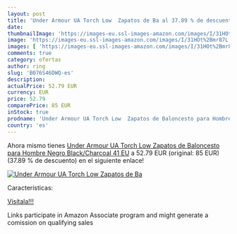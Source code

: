 ```yaml
---
layout: post
title: 'Under Armour UA Torch Low  Zapatos de Ba al 37.89 % de descuento'
date: 
thumbnailImage: 'https://images-eu.ssl-images-amazon.com/images/I/31HOt%2Bmr87L._SL200_.jpg'
image: 'https://images-eu.ssl-images-amazon.com/images/I/31HOt%2Bmr87L._SL200_.jpg'
images: [ 'https://images-eu.ssl-images-amazon.com/images/I/31HOt%2Bmr87L._SL200_.jpg' ]
comments: true
category: ofertas
author: ring
slug: 'B076S46DWQ-es'
description:
actualPrice: 52.79 EUR
currency: EUR
price: 52.79
comparePrice: 85 EUR
inStock: true
prodname: 'Under Armour UA Torch Low  Zapatos de Baloncesto para Hombre  Negro  Black/Charcoal   41 EU'
country: 'es'
---
```


Ahora mismo tienes [Under Armour UA Torch Low  Zapatos de Baloncesto para Hombre  Negro  Black/Charcoal   41 EU](https://www.amazon.es/dp/B076S46DWQ/?tag=tolees-21) a 52.79 EUR (original: 85 EUR) (37.89 %  de descuento) en el siguiente enlace!

[![Under Armour UA Torch Low  Zapatos de Ba](https://images-eu.ssl-images-amazon.com/images/I/31HOt%2Bmr87L._SL200_.jpg)](https://www.amazon.es/dp/B076S46DWQ/?tag=tolees-21)

Características:


[Visítala!!!](https://www.amazon.es/dp/B076S46DWQ/?tag=tolees-21)

Links participate in Amazon Associate program and might generate a comission on qualifying sales
